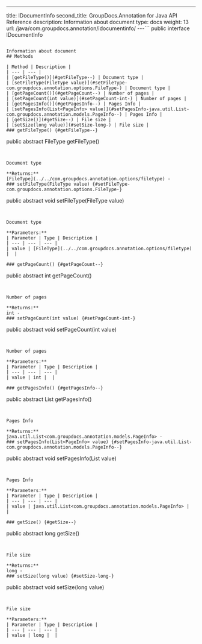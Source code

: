 ---
title: IDocumentInfo
second_title: GroupDocs.Annotation for Java API Reference
description: Information about document
type: docs
weight: 13
url: /java/com.groupdocs.annotation/idocumentinfo/
---```
public interface IDocumentInfo
```

Information about document
## Methods

| Method | Description |
| --- | --- |
| [getFileType()](#getFileType--) | Document type |
| [setFileType(FileType value)](#setFileType-com.groupdocs.annotation.options.FileType-) | Document type |
| [getPageCount()](#getPageCount--) | Number of pages |
| [setPageCount(int value)](#setPageCount-int-) | Number of pages |
| [getPagesInfo()](#getPagesInfo--) | Pages Info |
| [setPagesInfo(List<PageInfo> value)](#setPagesInfo-java.util.List-com.groupdocs.annotation.models.PageInfo--) | Pages Info |
| [getSize()](#getSize--) | File size |
| [setSize(long value)](#setSize-long-) | File size |
### getFileType() {#getFileType--}
```
public abstract FileType getFileType()
```


Document type

**Returns:**
[FileType](../../com.groupdocs.annotation.options/filetype) - 
### setFileType(FileType value) {#setFileType-com.groupdocs.annotation.options.FileType-}
```
public abstract void setFileType(FileType value)
```


Document type

**Parameters:**
| Parameter | Type | Description |
| --- | --- | --- |
| value | [FileType](../../com.groupdocs.annotation.options/filetype) |  |

### getPageCount() {#getPageCount--}
```
public abstract int getPageCount()
```


Number of pages

**Returns:**
int - 
### setPageCount(int value) {#setPageCount-int-}
```
public abstract void setPageCount(int value)
```


Number of pages

**Parameters:**
| Parameter | Type | Description |
| --- | --- | --- |
| value | int |  |

### getPagesInfo() {#getPagesInfo--}
```
public abstract List<PageInfo> getPagesInfo()
```


Pages Info

**Returns:**
java.util.List<com.groupdocs.annotation.models.PageInfo> - 
### setPagesInfo(List<PageInfo> value) {#setPagesInfo-java.util.List-com.groupdocs.annotation.models.PageInfo--}
```
public abstract void setPagesInfo(List<PageInfo> value)
```


Pages Info

**Parameters:**
| Parameter | Type | Description |
| --- | --- | --- |
| value | java.util.List<com.groupdocs.annotation.models.PageInfo> |  |

### getSize() {#getSize--}
```
public abstract long getSize()
```


File size

**Returns:**
long - 
### setSize(long value) {#setSize-long-}
```
public abstract void setSize(long value)
```


File size

**Parameters:**
| Parameter | Type | Description |
| --- | --- | --- |
| value | long |  |

